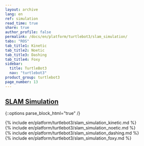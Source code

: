 ```yaml
---
layout: archive
lang: en
ref: simulation
read_time: true
share: true
author_profile: false
permalink: /docs/en/platform/turtlebot3/slam_simulation/
tabs: "ROS"
tab_title1: Kinetic
tab_title2: Noetic
tab_title3: Dashing
tab_title4: Foxy
sidebar:
  title: TurtleBot3
  nav: "turtlebot3"
product_group: turtlebot3
page_number: 13
---
```


<div style="counter-reset: h1 6"></div>
<div style="counter-reset: h2 1"></div>

## [SLAM Simulation](#slam-simulation)

{::options parse_block_html="true" /}

<section id="{{ page.tab_title1 }}" class="tab_contents">
{% include en/platform/turtlebot3/slam_simulation_kinetic.md %}
</section>

<section id="{{ page.tab_title2 }}" class="tab_contents">
{% include en/platform/turtlebot3/slam_simulation_noetic.md %}
</section>

<section id="{{ page.tab_title3 }}" class="tab_contents">
{% include en/platform/turtlebot3/slam_simulation_dashing.md %}
</section>

<section id="{{ page.tab_title4 }}" class="tab_contents">
{% include en/platform/turtlebot3/slam_simulation_foxy.md %}
</section>
